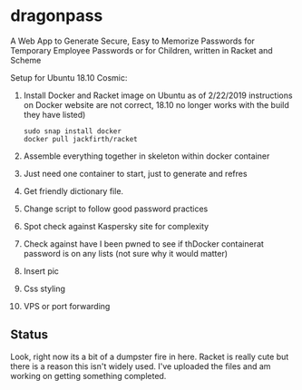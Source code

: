 # dragonpass
A Web App to Generate Secure, Easy to Memorize Passwords for Temporary Employee Passwords or for Children, written in Racket and Scheme

Setup for Ubuntu 18.10 Cosmic:

1. Install Docker and Racket image on Ubuntu
   as of 2/22/2019 instructions on Docker website are not correct, 18.10 no longer works with the build they have listed)

    ```
    sudo snap install docker
    docker pull jackfirth/racket
    ```

2.  Assemble everything together in skeleton within docker container 
3.  Just need one container to start, just to generate and refres
4.  Get friendly dictionary file.
5.  Change script to follow good password practices
6.  Spot check against Kaspersky site for complexity
7.  Check against have I been pwned to see if thDocker containerat password is on any lists (not sure why it would matter)
8.  Insert pic
9.  Css styling
10. VPS or port forwarding

## Status
Look, right now its a bit of a dumpster fire in here. Racket is really cute but there is a reason this isn't widely used. I've uploaded the files and am working on getting something completed. 

